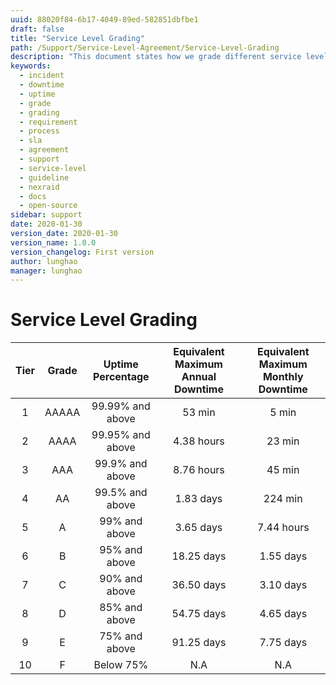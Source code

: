 ```yaml
---
uuid: 88020f84-6b17-4049-89ed-582851dbfbe1
draft: false
title: "Service Level Grading"
path: /Support/Service-Level-Agreement/Service-Level-Grading
description: "This document states how we grade different service level."
keywords: 
  - incident
  - downtime
  - uptime
  - grade
  - grading
  - requirement
  - process
  - sla
  - agreement
  - support
  - service-level
  - guideline
  - nexraid
  - docs
  - open-source
sidebar: support
date: 2020-01-30
version_date: 2020-01-30
version_name: 1.0.0
version_changelog: First version
author: lunghao
manager: lunghao
---
```


# Service Level Grading

| Tier | Grade | Uptime Percentage | Equivalent Maximum Annual Downtime | Equivalent Maximum Monthly Downtime |
|:----:|:-----:|:-----------------:|:----------------------------------:|:-----------------------------------:|
| 1    | AAAAA | 99.99% and above  | 53 min                             | 5 min                               |
| 2    | AAAA  | 99.95% and above  | 4.38 hours                         | 23 min                              |
| 3    | AAA   | 99.9% and above   | 8.76 hours                         | 45 min                              |
| 4    | AA    | 99.5% and above   | 1.83 days                          | 224 min                             |
| 5    | A     | 99% and above     | 3.65 days                          | 7.44 hours                          |
| 6    | B     | 95% and above     | 18.25 days                         | 1.55 days                           |
| 7    | C     | 90% and above     | 36.50 days                         | 3.10 days                           |
| 8    | D     | 85% and above     | 54.75 days                         | 4.65 days                           |
| 9    | E     | 75% and above     | 91.25 days                         | 7.75 days                           |
| 10   | F     | Below 75%         | N.A                                | N.A                                 |
